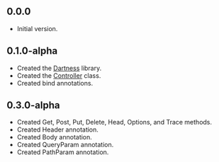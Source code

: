 ## 0.0.0

- Initial version.

## 0.1.0-alpha

- Created the [Dartness](https://ricardorb.github.io/dartness/) library.
- Created the [Controller](https://ricardorb.github.io/dartness/docs/controller.html) class.
- Created bind annotations.

## 0.3.0-alpha

- Created Get, Post, Put, Delete, Head, Options, and Trace methods.
- Created Header annotation.
- Created Body annotation.
- Created QueryParam annotation.
- Created PathParam annotation.